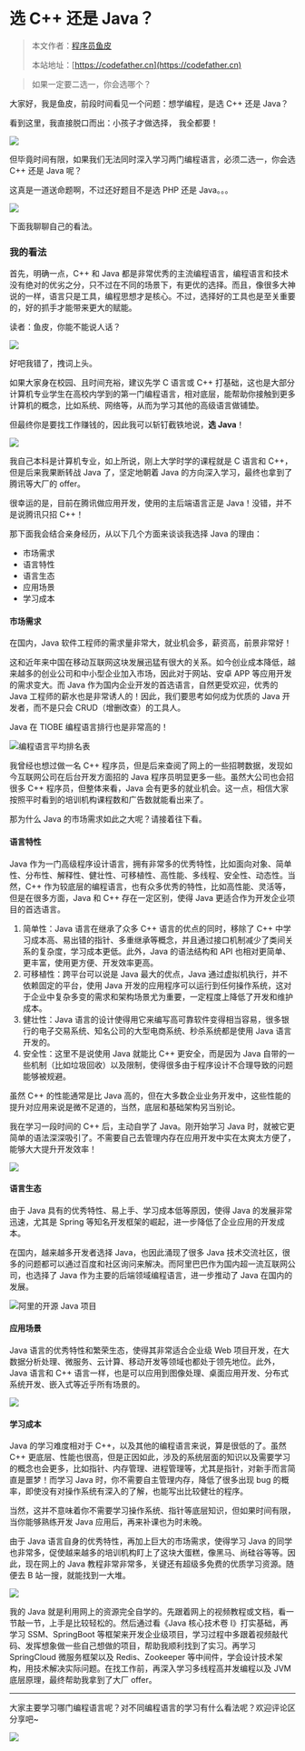 # 选 C++ 还是 Java？

> 本文作者：[程序员鱼皮](https://yuyuanweb.feishu.cn/wiki/Abldw5WkjidySxkKxU2cQdAtnah)
>
> 本站地址：[https://codefather.cn](https://codefather.cn)

> 如果一定要二选一，你会选哪个？

大家好，我是鱼皮，前段时间看见一个问题：想学编程，是选 C++ 还是 Java？

看到这里，我直接脱口而出：小孩子才做选择， 我全都要！

![](https://pic.yupi.icu/5563/202311051514223.png)

但毕竟时间有限，如果我们无法同时深入学习两门编程语言，必须二选一，你会选 C++ 还是 Java 呢？

这真是一道送命题啊，不过还好题目不是选 PHP 还是 Java。。。

![](https://pic.yupi.icu/5563/202311051514748.jpeg)

下面我聊聊自己的看法。

### 我的看法

首先，明确一点，C++ 和 Java 都是非常优秀的主流编程语言，编程语言和技术没有绝对的优劣之分，只不过在不同的场景下，有更优的选择。而且，像很多大神说的一样，语言只是工具，编程思想才是核心。不过，选择好的工具也是至关重要的，好的抓手才能带来更大的赋能。

读者：鱼皮，你能不能说人话？

![](https://pic.yupi.icu/5563/202311051514751.png)

好吧我错了，拽词上头。

如果大家身在校园、且时间充裕，建议先学 C 语言或 C++ 打基础，这也是大部分计算机专业学生在高校内学到的第一门编程语言，相对底层，能帮助你接触到更多计算机的概念，比如系统、网络等，从而为学习其他的高级语言做铺垫。

但最终你是要找工作赚钱的，因此我可以斩钉截铁地说，**选 Java**！

![](https://pic.yupi.icu/5563/202311051514943.png)

我自己本科是计算机专业，如上所说，刚上大学时学的课程就是 C 语言和 C++，但是后来我果断转战 Java 了，坚定地朝着 Java 的方向深入学习，最终也拿到了腾讯等大厂的 offer。

很幸运的是，目前在腾讯做应用开发，使用的主后端语言正是 Java！没错，并不是说腾讯只招 C++！

那下面我会结合亲身经历，从以下几个方面来谈谈我选择 Java 的理由：

- 市场需求
- 语言特性
- 语言生态
- 应用场景
- 学习成本

#### 市场需求

在国内，Java 软件工程师的需求量非常大，就业机会多，薪资高，前景非常好！

这和近年来中国在移动互联网这块发展迅猛有很大的关系。如今创业成本降低，越来越多的创业公司和中小型企业加入市场，因此对于网站、安卓 APP 等应用开发的需求变大。而 Java 作为国内企业开发的首选语言，自然更受欢迎，优秀的 Java 工程师的薪水也是非常诱人的！因此，我们要思考如何成为优质的 Java 开发者，而不是只会 CRUD（增删改查）的工具人。

Java 在 TIOBE 编程语言排行也是非常高的！

![](https://pic.yupi.icu/5563/202311051514744.png)编程语言平均排名表

我曾经也想过做一名 C++ 程序员，但是后来查阅了网上的一些招聘数据，发现如今互联网公司在后台开发方面招的 Java 程序员明显更多一些。虽然大公司也会招很多 C++ 程序员，但整体来看，Java 会有更多的就业机会。这一点，相信大家按照平时看到的培训机构课程数和广告数就能看出来了。

那为什么 Java 的市场需求如此之大呢？请接着往下看。

#### 语言特性

Java 作为一门高级程序设计语言，拥有非常多的优秀特性，比如面向对象、简单性、分布性、解释性、健壮性、可移植性、高性能、多线程、安全性、动态性。当然，C++ 作为较底层的编程语言，也有众多优秀的特性，比如高性能、灵活等，但是在很多方面，Java 和 C++ 存在一定区别，使得 Java 更适合作为开发企业项目的首选语言。

1. 简单性：Java 语言在继承了众多 C++ 语言的优点的同时，移除了 C++ 中学习成本高、易出错的指针、多重继承等概念，并且通过接口机制减少了类间关系的复杂度，学习成本更低。此外，Java 的语法结构和 API 也相对更简单、更丰富，使用更方便、开发效率更高。
2. 可移植性：跨平台可以说是 Java 最大的优点，Java 通过虚拟机执行，并不依赖固定的平台，使用 Java 开发的应用程序可以运行到任何操作系统，这对于企业中复杂多变的需求和架构场景尤为重要，一定程度上降低了开发和维护成本。
3. 健壮性：Java 语言的设计使得用它来编写高可靠软件变得相当容易，很多银行的电子交易系统、知名公司的大型电商系统、秒杀系统都是使用 Java 语言开发的。
4. 安全性：这里不是说使用 Java 就能比 C++ 更安全，而是因为 Java 自带的一些机制（比如垃圾回收）以及限制，使得很多由于程序设计不合理导致的问题能够被规避。

虽然 C++ 的性能通常是比 Java 高的，但在大多数企业业务开发中，这些性能的提升对应用来说是微不足道的，当然，底层和基础架构另当别论。

我在学习一段时间的 C++ 后，主动自学了 Java。刚开始学习 Java 时，就被它更简单的语法深深吸引了。不需要自己去管理内存在应用开发中实在太爽太方便了，能够大大提升开发效率！

![](https://pic.yupi.icu/5563/202311051514254.png)

#### 语言生态

由于 Java 具有的优秀特性、易上手、学习成本低等原因，使得 Java 的发展非常迅速，尤其是 Spring 等知名开发框架的崛起，进一步降低了企业应用的开发成本。

在国内，越来越多开发者选择 Java，也因此涌现了很多 Java 技术交流社区，很多的问题都可以通过百度和社区询问来解决。而阿里巴巴作为国内超一流互联网公司，也选择了 Java 作为主要的后端领域编程语言，进一步推动了 Java 在国内的发展。

![](https://pic.yupi.icu/5563/202311051514211.png)阿里的开源 Java 项目

#### 应用场景

Java 语言的优秀特性和繁荣生态，使得其非常适合企业级 Web 项目开发，在大数据分析处理、微服务、云计算、移动开发等领域也都处于领先地位。此外，Java 语言和 C++ 语言一样，也是可以应用到图像处理、桌面应用开发、分布式系统开发、嵌入式等近乎所有场景的。

![](https://pic.yupi.icu/5563/202311051514471.png)

#### 学习成本

Java 的学习难度相对于 C++，以及其他的编程语言来说，算是很低的了。虽然 C++ 更底层、性能也很高，但是正因如此，涉及的系统层面的知识以及需要学习的概念也会更多，比如指针、内存管理、进程管理等，尤其是指针，对新手而言简直是噩梦！而学习 Java 时，你不需要自主管理内存，降低了很多出现 bug 的概率，即使没有对操作系统有深入的了解，也能写出比较健壮的程序。

当然，这并不意味着你不需要学习操作系统、指针等底层知识，但如果时间有限，当你能够熟练开发 Java 应用后，再来补课也为时未晚。

由于 Java 语言自身的优秀特性，再加上巨大的市场需求，使得学习 Java 的同学也非常多，促使越来越多的培训机构盯上了这块大蛋糕，像黑马、尚硅谷等等。因此，现在网上的 Java 教程非常非常多，关键还有超级多免费的优质学习资源。随便去 B 站一搜，就能找到一大堆。

![](https://pic.yupi.icu/5563/202311051514993.png)

我的 Java 就是利用网上的资源完全自学的。先跟着网上的视频教程或文档，看一节敲一节，上手是比较轻松的。然后通过看《Java 核心技术卷 I》打实基础，再学习 SSM、SpringBoot 等框架来开发企业级项目，学习过程中多跟着视频敲代码、发挥想象做一些自己想做的项目，帮助我顺利找到了实习。再学习 SpringCloud 微服务框架以及 Redis、Zookeeper 等中间件，学会设计技术架构，用技术解决实际问题。在找工作前，再深入学习多线程高并发编程以及 JVM 底层原理，最终帮助我拿到了大厂 offer。



------



大家主要学习哪门编程语言呢？对不同编程语言的学习有什么看法呢？欢迎评论区分享吧~

![](https://pic.yupi.icu/5563/202311051514737.png)